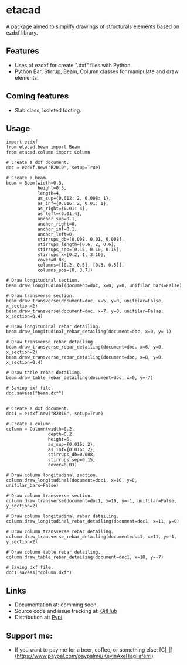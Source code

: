 # etacad

A package aimed to simpilfy drawings of structurals elements based on ezdxf library.


## Features

- Uses of ezdxf for create ".dxf" files with Python.
- Python Bar, Stirrup, Beam, Column classes for manipulate and draw elements.

## Coming features

- Slab class, Isoleted footing.

## Usage

```
import ezdxf
from etacad.beam import Beam
from etacad.column import Column

# Create a dxf document.
doc = ezdxf.new("R2010", setup=True)

# Create a beam.
beam = Beam(width=0.3,
            height=0.5,
            length=4,
            as_sup={0.012: 2, 0.008: 1},
            as_inf={0.016: 2, 0.01: 1},
            as_right={0.01: 4},
            as_left={0.01:4},
            anchor_sup=0.1,
            anchor_right=0,
            anchor_inf=0.1,
            anchor_left=0,
            stirrups_db=[0.008, 0.01, 0.008],
            stirrups_length=[0.6, 2, 0.6],
            stirrups_sep=[0.15, 0.10, 0.15],
            stirrups_x=[0.2, 1, 3.10],
            cover=0.03,
            columns=[[0.2, 0.5], [0.3, 0.5]],
            columns_pos=[0, 3.7])

# Draw longitudinal section.
beam.draw_longitudinal(document=doc, x=0, y=0, unifilar_bars=False)

# Draw transverse section.
beam.draw_transverse(document=doc, x=5, y=0, unifilar=False, x_section=2)
beam.draw_transverse(document=doc, x=7, y=0, unifilar=False, x_section=0.4)

# Draw longitudinal rebar detailing.
beam.draw_longitudinal_rebar_detailing(document=doc, x=0, y=-1)

# Draw transverse rebar detailing.
beam.draw_transverse_rebar_detailing(document=doc, x=6, y=0, x_section=2)
beam.draw_transverse_rebar_detailing(document=doc, x=8, y=0, x_section=0.4)

# Draw table rebar detailing.
beam.draw_table_rebar_detailing(document=doc, x=0, y=-7)

# Saving dxf file.
doc.saveas("beam.dxf")


# Create a dxf document.
doc1 = ezdxf.new("R2010", setup=True)

# Create a column.
column = Column(width=0.2,
                depth=0.2,
                height=6,
                as_sup={0.016: 2},
                as_inf={0.016: 2},
                stirrups_db=0.008,
                stirrups_sep=0.15,
                cover=0.03)

# Draw column longitudinal section.
column.draw_longitudinal(document=doc1, x=10, y=0, unifilar_bars=False)

# Draw column transverse section.
column.draw_transverse(document=doc1, x=10, y=-1, unifilar=False, y_section=2)

# Draw column longitudinal rebar detailing.
column.draw_longitudinal_rebar_detailing(document=doc1, x=11, y=0)

# Draw column transverse rebar detailing.
column.draw_transverse_rebar_detailing(document=doc1, x=11, y=-1, y_section=2)

# Draw column table rebar detailing.
column.draw_table_rebar_detailing(document=doc1, x=10, y=-7)

# Saving dxf file.
doc1.saveas("column.dxf")
```

## Links

- Documentation at: comming soon.
- Source code and issue tracking at: [GitHub](https://github.com/AxelTAG/etacad)
- Distribution at: [Pypi](https://pypi.org/project/etacad/)

## Support me:

- If you want to pay me for a beer, coffee, or something else: [C|_|] (https://www.paypal.com/paypalme/KevinAxelTagliaferri)